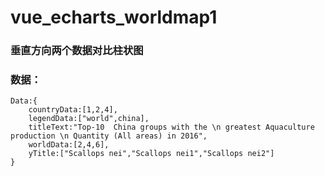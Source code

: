 # vue_echarts_worldmap1
### 垂直方向两个数据对比柱状图
### 数据：
```
Data:{
    countryData:[1,2,4],
    legendData:["world",china],
    titleText:"Top-10  China groups with the \n greatest Aquaculture production \n Quantity (All areas) in 2016",
    worldData:[2,4,6],
    yTitle:["Scallops nei","Scallops nei1","Scallops nei2"]
}

```
